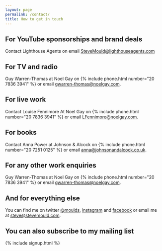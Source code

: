 ```yaml
---
layout: page
permalink: /contact/
title: How to get in touch
---
```


## For YouTube sponsorships and brand deals
Contact Lighthouse Agents on email [SteveMould@lighthouseagents.com](mailto:SteveMould@lighthouseagents.com) 

## For TV and radio
Guy Warren-Thomas at Noel Gay on {% include phone.html number="20 7836 3941" %} or email [gwarren-thomas@noelgay.com](mailto:gwarren-thomas@noelgay.com).

## For live work
Contact Louise Fennimore At Noel Gay on {% include phone.html number="20 7836 3941" %} or email [LFennimore@noelgay.com](mailto:LFennimore@noelgay.com).

## For books
Contact Anna Power at Johnson & Alcock on {% include phone.html number="20 7251 0125" %} or email [anna@johnsonandalcock.co.uk](mailto:anna@johnsonandalcock.co.uk).

## For any other work enquiries
Guy Warren-Thomas at Noel Gay on {% include phone.html number="20 7836 3941" %} or email [gwarren-thomas@noelgay.com](mailto:gwarren-thomas@noelgay.com).

## And for everything else
You can find me on twitter [@moulds](https://twitter.com/moulds), [instagram](https://www.instagram.com/stevemouldscience/) and [facebook](https://www.facebook.com/stevemouldscience/) or email me at [steve@stevemould.com](mailto:steve@stevemould.com).

## You can also subscribe to my mailing list

{% include signup.html %} 